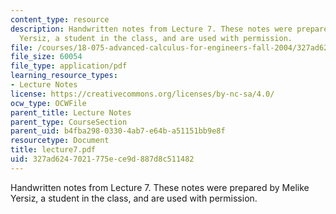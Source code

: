 ```yaml
---
content_type: resource
description: Handwritten notes from Lecture 7. These notes were prepared by Melike
  Yersiz, a student in the class, and are used with permission.
file: /courses/18-075-advanced-calculus-for-engineers-fall-2004/327ad6247021775ece9d887d8c511482_lecture7.pdf
file_size: 60054
file_type: application/pdf
learning_resource_types:
- Lecture Notes
license: https://creativecommons.org/licenses/by-nc-sa/4.0/
ocw_type: OCWFile
parent_title: Lecture Notes
parent_type: CourseSection
parent_uid: b4fba298-0330-4ab7-e64b-a51151bb9e8f
resourcetype: Document
title: lecture7.pdf
uid: 327ad624-7021-775e-ce9d-887d8c511482
---
```

Handwritten notes from Lecture 7. These notes were prepared by Melike Yersiz, a student in the class, and are used with permission.
